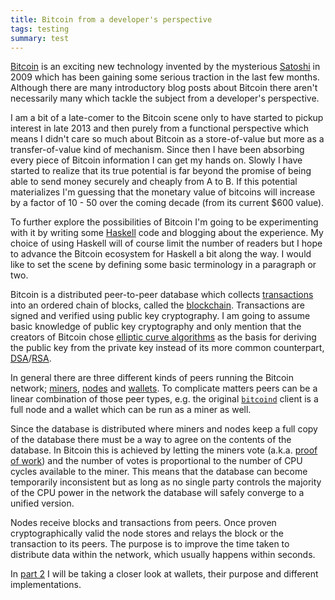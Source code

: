 ```yaml
---
title: Bitcoin from a developer's perspective
tags: testing
summary: test
---
```


[Bitcoin](https://bitcoin.org/en/) is an exciting new technology invented by the mysterious [Satoshi](http://en.wikipedia.org/wiki/Satoshi_Nakamoto) in 2009 which has been gaining some serious traction in the last few months. Although there are many introductory blog posts about Bitcoin there aren't necessarily many which tackle the subject from a developer's perspective.

I am a bit of a late-comer to the Bitcoin scene only to have started to pickup interest in late 2013 and then purely from a functional perspective which means I didn't care so much about Bitcoin as a store-of-value but more as a transfer-of-value kind of mechanism. Since then I have been absorbing every piece of Bitcoin information I can get my hands on. Slowly I have started to realize that its true potential is far beyond the promise of being able to send money securely and cheaply from A to B. If this potential materializes I'm guessing that the monetary value of bitcoins will increase by a factor of 10 - 50 over the coming decade (from its current $600 value).

To further explore the possibilities of Bitcoin I'm going to be experimenting with it by writing some [Haskell](http://www.haskell.org/haskellwiki/Haskell) code and blogging about the experience. My choice of using Haskell will of course limit the number of readers but I hope to advance the Bitcoin ecosystem for Haskell a bit along the way. I would like to set the scene by defining some basic terminology in a paragraph or two.

Bitcoin is a distributed peer-to-peer database which collects [transactions](https://en.bitcoin.it/wiki/Transaction) into an ordered chain of blocks, called the [blockchain](https://en.bitcoin.it/wiki/Blockchain). Transactions are signed and verified using public key cryptography. I am going to assume basic knowledge of public key cryptography and only mention that the creators of Bitcoin chose [elliptic curve algorithms](http://en.wikipedia.org/wiki/Elliptic_curve_cryptography) as the basis for deriving the public key from the private key instead of its more common counterpart, [DSA](http://en.wikipedia.org/wiki/Digital_Signature_Algorithm)/[RSA](http://en.wikipedia.org/wiki/RSA_(cryptosystem)).

In general there are three different kinds of peers running the Bitcoin network; [miners](https://en.bitcoin.it/wiki/Mining), [nodes](https://en.bitcoin.it/wiki/Node) and [wallets](https://en.bitcoin.it/wiki/Wallet). To complicate matters peers can be a linear combination of those peer types, e.g. the original [`bitcoind`](https://en.bitcoin.it/wiki/Bitcoind) client is a full node and a wallet which can be run as a miner as well.

Since the database is distributed where miners and nodes keep a full copy of the database there must be a way to agree on the contents of the database. In Bitcoin this is achieved by letting the miners vote (a.k.a. [proof of work](https://en.bitcoin.it/wiki/Proof_of_work)) and the number of votes is proportional to the number of CPU cycles available to the miner. This means that the database can become temporarily inconsistent but as long as no single party controls the majority of the CPU power in the network the database will safely converge to a unified version.

Nodes receive blocks and transactions from peers. Once proven cryptographically valid the node stores and relays the block or the transaction to its peers. The purpose is to improve the time taken to distribute data within the network, which usually happens within seconds. 

In [part 2](/2014/08/bitcoin-wallets/) I will be taking a closer look at wallets, their purpose and different implementations.

